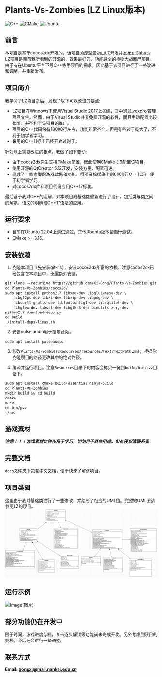 # Plants-Vs-Zombies (LZ Linux版本)
![C++](https://img.shields.io/badge/language-C%2B%2B-red)
![CMake](https://img.shields.io/badge/build-CMake-blue)
![Ubuntu](https://img.shields.io/badge/Ubuntu-Tests%20Passing-brightgreen?logo=ubuntu)

## 前言 <br>
本项目是基于cocos2dx开发的，该项目的原型最初由LZ开发并[发布在Github](https://github.com/ErLinErYi/PlantsVsZombies)。LZ项目是目前我所看到的开源的，效果最好的，功能最全的植物大战僵尸项目。由于有在Ubuntu平台下写C++练手项目的需求，因此基于该项目进行了一些改进和调整，并重新发布。

## 项目简介 <br>
我学习了LZ项目之后，发现了以下可以改进的要点:
- LZ项目在Windows下使用Visual Studio 2017上搭建，其中通过.vcxproj管理项目文件。然而，由于Visual Studio并非免费开源的软件，而且手动配置比较繁琐，并不利于该项目的推广。
- 项目的C++代码约有18000行左右，功能非常齐全，但是有些过于庞大了，不利于初学者学习。
- 采用的C++11标准已经开始过时了。

针对以上需要改进的要点，我做了如下变动:
- 由于cocos2dx原生支持CMake配置，因此使用CMake 3.6配置该项目。
- 使用开源的QtCreator 5.12开发，安装方便，配置迅速。
- 删减了一些次要的游戏效果和功能，将项目规模缩小到8000行C++代码，便于初学者学习。
- 对cocos2dx库和项目代码应用C++17标准。

最后基于我对C++的理解，对本项目的基础类重新进行了设计，包括类与类之间的解耦，语义的明确和C++17语法的应用。

## 运行要求
* 目前在Ubuntu 22.04上测试通过，其他Ubuntu版本请自行测试。
* CMake >= 3.16。<br>

## 安装依赖

1. 克隆本项目（先安装git-lfs），安装cocos2dx所需的依赖。注意cocos2dx已经包含在本项目中，无需额外安装。
```shell
git clone --recursive https://github.com/Xi-Gong/Plants-Vs-Zombies.git
cd Plants-Vs-Zombies/cocos2d/
sudo apt install python2.7 libxmu-dev libglu1-mesa-dev \
    libgl2ps-dev libxi-dev libzip-dev libpng-dev \
    libcurl4-gnutls-dev libfontconfig1-dev libsqlite3-dev \
    libglew-dev libssl-dev libgtk-3-dev binutils xorg-dev
python2.7 download-deps.py
cd build
./install-deps-linux.sh
```

2. 安装pulse audio用于播放音频。
```shell
sudo apt install pulseaudio
```

3. 修改`Plants-Vs-Zombies/Resources/resources/Text/TextPath.xml`，根据你克隆项目的路径更改其中的绝对路径。

4. 编译并运行项目。注意`Resources`目录下的内容会拷贝一份到`build/bin/pvz`目录下。
```shell
sudo apt install cmake build-essential ninja-build
cd Plants-Vs-Zombies
mkdir build && cd build
cmake ..
make
cd bin/pvz
./pvz
```

## 游戏素材
***注意！！！游戏素材文件仅用于学习，切勿用于商业用途。如有侵权请联系我***

## 完整文档
`docs`文件夹下包含中文文档，便于快速了解该项目。

## 项目类图
这里由于我对基础类进行了一些修改，并绘制了相应的UML图。完整的UML图请参见LZ的项目。
![ClassDiagram](https://github.com/Xi-Gong/Plants-Vs-Zombies/blob/main/pvzBasicClassUML.png?raw=true)

## 运行示例
![Image(图片)](https://img-blog.csdnimg.cn/20200405101902466.png?x-oss-process=image/watermark,type_ZmFuZ3poZW5naGVpdGk,shadow_10,text_aHR0cHM6Ly9ibG9nLmNzZG4ubmV0L3FxXzQwNjMwMjQ2,size_16,color_FFFFFF,t_70)

## 部分功能仍在开发中
限于时间，游戏进度存档，关卡逐步解锁等功能尚未完成开发。另外考虑到项目的规模，今后还会进行一些调整。

## 联系方式
**Email: gongxi@mail.nankai.edu.cn** <br>
